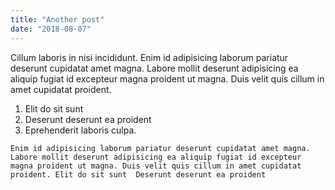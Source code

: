 ```yaml
---
title: "Another post"
date: "2018-08-07"
---
```

Cillum laboris in nisi incididunt. Enim id adipisicing laborum pariatur deserunt cupidatat amet magna. Labore mollit deserunt adipisicing ea aliquip fugiat id excepteur magna proident ut magna. Duis velit quis cillum in amet cupidatat proident.
   <!-- end -->

   1. Elit do sit sunt 
   4. Deserunt deserunt ea proident 
   67. Eprehenderit laboris culpa.

   `Enim id adipisicing laborum pariatur deserunt cupidatat amet magna. Labore mollit deserunt adipisicing ea aliquip fugiat id excepteur magna proident ut magna. Duis velit quis cillum in amet cupidatat proident. Elit do sit sunt  Deserunt deserunt ea proident `